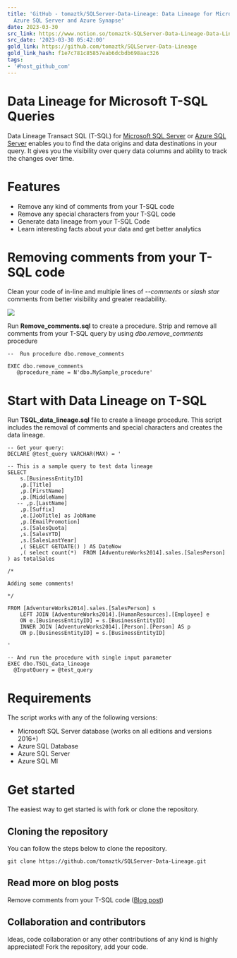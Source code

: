 ```yaml
---
title: 'GitHub - tomaztk/SQLServer-Data-Lineage: Data Lineage for Microsoft SQL Server,
  Azure SQL Server and Azure Synapse'
date: 2023-03-30
src_link: https://www.notion.so/tomaztk-SQLServer-Data-Lineage-Data-Lineage-for-Microsoft-SQL-Server-Azure-SQL-Server-and-Azure-Sy-87643383994b4e66afe1f737e599adec
src_date: '2023-03-30 05:42:00'
gold_link: https://github.com/tomaztk/SQLServer-Data-Lineage
gold_link_hash: f1e7c781c85857eab6dcbdb698aac326
tags:
- '#host_github_com'
---
```


Data Lineage for Microsoft T-SQL Queries
========================================


Data Lineage Transact SQL (T-SQL) for [Microsoft SQL Server](https://www.microsoft.com/en-us/sql-server) or [Azure SQL Server](https://azure.microsoft.com/en-us/services/sql-database/campaign/) enables you to find the data origins and data destinations in your query. It gives you the visibility over query data columns and ability to track the changes over time.


Features
========


* Remove any kind of comments from your T-SQL code
* Remove any special characters from your T-SQL code
* Generate data lineage from your T-SQL Code
* Learn interesting facts about your data and get better analytics


Removing comments from your T-SQL code
======================================


Clean your code of in-line and multiple lines of *--comments* or *slash star* comments from better visibility and greater readability.


[![](https://camo.githubusercontent.com/4420af29d7f7ef34874b6f0fbc5ce46251164602dbcf5296f25538cdc81c81f4/68747470733a2f2f746f6d617a7473716c2e66696c65732e776f726470726573732e636f6d2f323032312f30372f323032312d30372d31332d30355f32345f30362d77696e646f772e706e67)](https://tomaztsql.files.wordpress.com/2021/07/2021-07-13-05_24_06-window.png)


Run **Remove\_comments.sql** to create a procedure.
Strip and remove all comments from your T-SQL query by using *dbo.remove\_comments* procedure



```
--  Run procedure dbo.remove_comments

EXEC dbo.remove_comments
   @procedure_name = N'dbo.MySample_procedure'

```

Start with Data Lineage on T-SQL
================================


Run **TSQL\_data\_lineage.sql** file to create a lineage procedure. This script includes the removal of comments and special characters and creates the data lineage.



```
-- Get your query:
DECLARE @test_query VARCHAR(MAX) = '

-- This is a sample query to test data lineage
SELECT 
    s.[BusinessEntityID]
    ,p.[Title]
    ,p.[FirstName]
    ,p.[MiddleName]
   -- ,p.[LastName]
    ,p.[Suffix]
    ,e.[JobTitle] as JobName
    ,p.[EmailPromotion]
    ,s.[SalesQuota]
    ,s.[SalesYTD]
    ,s.[SalesLastYear]
	,( SELECT GETDATE() ) AS DateNow
	,( select count(*)  FROM [AdventureWorks2014].sales.[SalesPerson] ) as totalSales

/*

Adding some comments!

*/

FROM [AdventureWorks2014].sales.[SalesPerson] s
    LEFT JOIN [AdventureWorks2014].[HumanResources].[Employee] e 
    ON e.[BusinessEntityID] = s.[BusinessEntityID]
	INNER JOIN [AdventureWorks2014].[Person].[Person] AS p
	ON p.[BusinessEntityID] = s.[BusinessEntityID]

'

-- And run the procedure with single input parameter
EXEC dbo.TSQL_data_lineage 
  @InputQuery = @test_query
```

Requirements
============


The script works with any of the following versions:


* Microsoft SQL Server database (works on all editions and versions 2016+)
* Azure SQL Database
* Azure SQL Server
* Azure SQL MI


Get started
===========


The easiest way to get started is with fork or clone the repository.


Cloning the repository
----------------------


You can follow the steps below to clone the repository.



```
git clone https://github.com/tomaztk/SQLServer-Data-Lineage.git

```

Read more on blog posts
-----------------------


Remove comments from your T-SQL code ([Blog post](https://tomaztsql.wordpress.com/2021/07/13/remove-comments-from-your-t-sql-code/))


Collaboration and contributors
------------------------------


Ideas, code collaboration or any other contributions of any kind is highly appreciated!
Fork the repository, add your code.